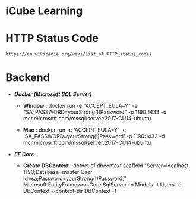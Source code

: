 # iCube Learning
# HTTP Status Code 
	https://en.wikipedia.org/wiki/List_of_HTTP_status_codes
# Backend 
 * ***Docker (Microsoft SQL Server)***
 	
	- **Window** : docker run -e "ACCEPT_EULA=Y" -e "SA_PASSWORD=yourStrong(!)Password" -p 1190:1433 -d mcr.microsoft.com/mssql/server:2017-CU14-ubuntu
 	
	- **Mac** : docker run -e 'ACCEPT_EULA=Y' -e 'SA_PASSWORD=yourStrong(!)Password' -p 1190:1433 -d mcr.microsoft.com/mssql/server:2017-CU14-ubuntu
 
 * ***EF Core***	
 
 	- **Create DBContext** : dotnet ef dbcontext scaffold "Server=localhost, 1190;Database=master;User Id=sa;Password=yourStrong(!)Password;" Microsoft.EntityFrameworkCore.SqlServer -o Models -t Users -c DBContext --context-dir DBContext -f
	
	
